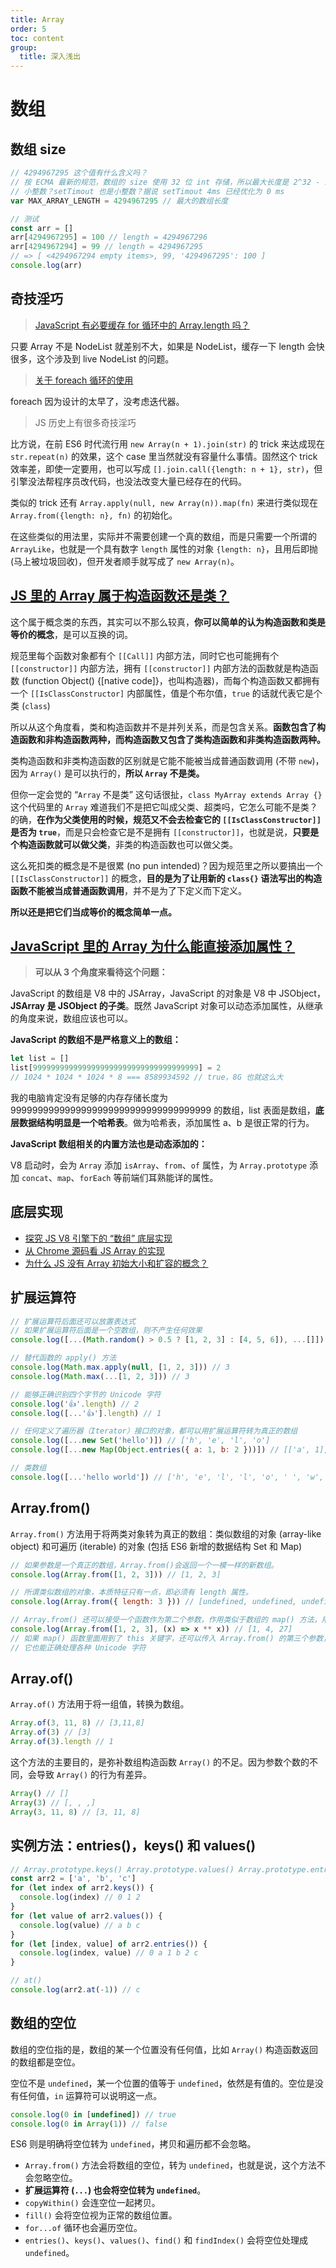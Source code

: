 ```yaml
---
title: Array
order: 5
toc: content
group:
  title: 深入浅出
---
```


# 数组

## 数组 size

```js
// 4294967295 这个值有什么含义吗？
// 按 ECMA 最新的规范，数组的 size 使用 32 位 int 存储，所以最大长度是 2^32 - 1 = 4294967295
// 小整数？setTimout 也是小整数？据说 setTimout 4ms 已经优化为 0 ms
var MAX_ARRAY_LENGTH = 4294967295 // 最大的数组长度

// 测试
const arr = []
arr[4294967295] = 100 // length = 4294967296
arr[4294967294] = 99 // length = 4294967295
// => [ <4294967294 empty items>, 99, '4294967295': 100 ]
console.log(arr)
```

## 奇技淫巧

> [JavaScript 有必要缓存 for 循环中的 Array.length 吗？](https://www.zhihu.com/question/29714976)

只要 Array 不是 NodeList 就差别不大，如果是 NodeList，缓存一下 length 会快很多，这个涉及到 live NodeList 的问题。

> [关于 foreach 循环的使用](https://www.zhihu.com/question/556786869)

foreach 因为设计的太早了，没考虑迭代器。

> JS 历史上有很多奇技淫巧

比方说，在前 ES6 时代流行用 `new Array(n + 1).join(str)` 的 trick 来达成现在 `str.repeat(n)` 的效果，这个 case 里当然就没有容量什么事情。固然这个 trick 效率差，即使一定要用，也可以写成 `[].join.call({length: n + 1}, str)`，但引擎没法帮程序员改代码，也没法改变大量已经存在的代码。

类似的 trick 还有 `Array.apply(null, new Array(n)).map(fn)` 来进行类似现在 `Array.from({length: n}, fn)` 的初始化。

在这些类似的用法里，实际并不需要创建一个真的数组，而是只需要一个所谓的 `ArrayLike`，也就是一个具有数字 `length` 属性的对象 `{length: n}`，且用后即抛 (马上被垃圾回收)，但开发者顺手就写成了 `new Array(n)`。

## [JS 里的 Array 属于构造函数还是类？](https://www.zhihu.com/question/458323650)

这个属于概念类的东西，其实可以不那么较真，**你可以简单的认为构造函数和类是等价的概念**，是可以互换的词。

规范里每个函数对象都有个 `[[Call]]` 内部方法，同时它也可能拥有个 `[[constructor]]` 内部方法，拥有 `[[constructor]]` 内部方法的函数就是构造函数 (function Object() {[native code]}，也叫构造器)，而每个构造函数又都拥有一个 `[[IsClassConstructor]` 内部属性，值是个布尔值，`true` 的话就代表它是个类 (`class`)

所以从这个角度看，类和构造函数并不是并列关系，而是包含关系。**函数包含了构造函数和非构造函数两种，而构造函数又包含了类构造函数和非类构造函数两种。**

类构造函数和非类构造函数的区别就是它能不能被当成普通函数调用 (不带 `new`)，因为 `Array()` 是可以执行的，**所以 `Array` 不是类。**

但你一定会觉的 “`Array` 不是类” 这句话很扯，`class MyArray extends Array {}` 这个代码里的 `Array` 难道我们不是把它叫成父类、超类吗，它怎么可能不是类？的确，**在作为父类使用的时候，规范又不会去检查它的 `[[IsClassConstructor]]` 是否为 `true`**，而是只会检查它是不是拥有 `[[constructor]]`，也就是说，**只要是个构造函数就可以做父类**，非类的构造函数也可以做父类。

这么死扣类的概念是不是很累 (no pun intended)？因为规范里之所以要搞出一个 `[[IsClassConstructor]]` 的概念，**目的是为了让用新的 `class{}` 语法写出的构造函数不能被当成普通函数调用**，并不是为了下定义而下定义。

**所以还是把它们当成等价的概念简单一点。**

## [JavaScript 里的 Array 为什么能直接添加属性？](https://www.zhihu.com/question/408959053/answer/1360392908)

> **可以从 3 个角度来看待这个问题：**

JavaScript 的数组是 V8 中的 JSArray，JavaScript 的对象是 V8 中 JSObject，**JSArray 是 JSObject 的子类**。既然 JavaScript 对象可以动态添加属性，从继承的角度来说，数组应该也可以。

**JavaScript 的数组不是严格意义上的数组：**

```js
let list = []
list[9999999999999999999999999999999999999] = 2
// 1024 * 1024 * 1024 * 8 === 8589934592 // true，8G 也就这么大
```

我的电脑肯定没有足够的内存存储长度为 9999999999999999999999999999999999999 的数组，list 表面是数组，**底层数据结构明显是一个哈希表**。做为哈希表，添加属性 a、b 是很正常的行为。

**JavaScript 数组相关的内置方法也是动态添加的：**

V8 启动时，会为 `Array` 添加 `isArray`、`from`、`of` 属性，为 `Array.prototype` 添加 `concat`、`map`、`forEach` 等前端们耳熟能详的属性。

## 底层实现

- [探究 JS V8 引擎下的 “数组” 底层实现](https://zhuanlan.zhihu.com/p/96959371)
- [从 Chrome 源码看 JS Array 的实现](https://zhuanlan.zhihu.com/p/26388217)
- [为什么 JS 没有 Array 初始大小和扩容的概念？](https://www.zhihu.com/question/385711203)

## 扩展运算符

```js
// 扩展运算符后面还可以放置表达式
// 如果扩展运算符后面是一个空数组，则不产生任何效果
console.log([...(Math.random() > 0.5 ? [1, 2, 3] : [4, 5, 6]), ...[]])

// 替代函数的 apply() 方法
console.log(Math.max.apply(null, [1, 2, 3])) // 3
console.log(Math.max(...[1, 2, 3])) // 3

// 能够正确识别四个字节的 Unicode 字符
console.log('👍'.length) // 2
console.log([...'👍'].length) // 1

// 任何定义了遍历器（Iterator）接口的对象，都可以用扩展运算符转为真正的数组
console.log([...new Set('hello')]) // ['h', 'e', 'l', 'o']
console.log([...new Map(Object.entries({ a: 1, b: 2 }))]) // [['a', 1], ['b', 2]]

// 类数组
console.log([...'hello world']) // ['h', 'e', 'l', 'l', 'o', ' ', 'w', 'o', 'r', 'l', 'd']
```

## Array.from()

`Array.from()` 方法用于将两类对象转为真正的数组：类似数组的对象 (array-like object) 和可遍历 (iterable) 的对象 (包括 ES6 新增的数据结构 Set 和 Map)

```js
// 如果参数是一个真正的数组，Array.from()会返回一个一模一样的新数组。
console.log(Array.from([1, 2, 3])) // [1, 2, 3]

// 所谓类似数组的对象，本质特征只有一点，即必须有 length 属性。
console.log(Array.from({ length: 3 })) // [undefined, undefined, undefined]

// Array.from() 还可以接受一个函数作为第二个参数，作用类似于数组的 map() 方法，用来对每个元素进行处理，将处理后的值放入返回的数组。
console.log(Array.from([1, 2, 3], (x) => x ** x)) // [1, 4, 27]
// 如果 map() 函数里面用到了 this 关键字，还可以传入 Array.from() 的第三个参数，用来绑定 this
// 它也能正确处理各种 Unicode 字符
```

## Array.of()

`Array.of()` 方法用于将一组值，转换为数组。

```js
Array.of(3, 11, 8) // [3,11,8]
Array.of(3) // [3]
Array.of(3).length // 1
```

这个方法的主要目的，是弥补数组构造函数 `Array()` 的不足。因为参数个数的不同，会导致 `Array()` 的行为有差异。

```js
Array() // []
Array(3) // [, , ,]
Array(3, 11, 8) // [3, 11, 8]
```

## 实例方法：entries()，keys() 和 values()

```js
// Array.prototype.keys() Array.prototype.values() Array.prototype.entries()
const arr2 = ['a', 'b', 'c']
for (let index of arr2.keys()) {
  console.log(index) // 0 1 2
}
for (let value of arr2.values()) {
  console.log(value) // a b c
}
for (let [index, value] of arr2.entries()) {
  console.log(index, value) // 0 a 1 b 2 c
}

// at()
console.log(arr2.at(-1)) // c
```

## 数组的空位

数组的空位指的是，数组的某一个位置没有任何值，比如 `Array()` 构造函数返回的数组都是空位。

空位不是 `undefined`，某一个位置的值等于 `undefined`，依然是有值的。空位是没有任何值，`in` 运算符可以说明这一点。

```js
console.log(0 in [undefined]) // true
console.log(0 in Array(1)) // false
```

ES6 则是明确将空位转为 `undefined`，拷贝和遍历都不会忽略。

- `Array.from()` 方法会将数组的空位，转为 `undefined`，也就是说，这个方法不会忽略空位。
- **扩展运算符 (`...`) 也会将空位转为 `undefined`**。
- `copyWithin()` 会连空位一起拷贝。
- `fill()` 会将空位视为正常的数组位置。
- `for...of` 循环也会遍历空位。
- `entries()`、`keys()`、`values()`、`find()` 和 `findIndex()` 会将空位处理成 `undefined`。
